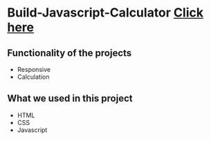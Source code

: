 # Build-Javascript-Calculator [Click here ](https://sparkly-lolly-31b425.netlify.app/)
## Functionality of the projects 
- Responsive
- Calculation 

## What we used in this project
- HTML
- CSS
- Javascript
  
